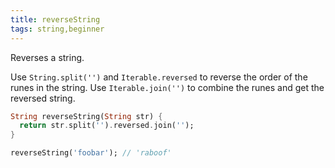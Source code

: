```yaml
---
title: reverseString
tags: string,beginner
---
```


Reverses a string.

Use `String.split('')` and `Iterable.reversed` to reverse the order of the runes in the string.
Use `Iterable.join('')` to combine the runes and get the reversed string.

```dart
String reverseString(String str) {
  return str.split('').reversed.join('');
}
```

```dart
reverseString('foobar'); // 'raboof'
```
